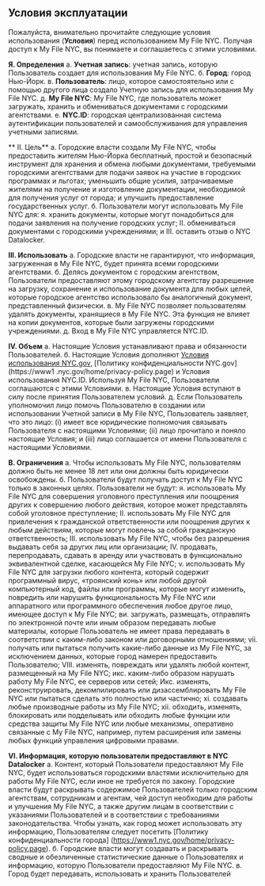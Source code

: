 ## Условия эксплуатации

Пожалуйста, внимательно прочитайте следующие условия использования (**Условия**) перед использованием My File NYC. Получая доступ к My File NYC, вы понимаете и соглашаетесь с этими условиями.

**Я. Определения**
а. **Учетная запись**: учетная запись, которую Пользователь создает для использования My File NYC.
б. **Город**: город Нью-Йорк.
в. **Пользователь**: лицо, которое самостоятельно или с помощью другого лица создало Учетную запись для использования My File NYC.
д. **My File NYC**: My File NYC, где пользователь может загружать, хранить и обмениваться документами с городскими агентствами.
е. **NYC.ID**: городская централизованная система аутентификации пользователей и самообслуживания для управления учетными записями.

** II. Цель**
а. Городские власти создали My File NYC, чтобы предоставить жителям Нью-Йорка бесплатный, простой и безопасный инструмент для хранения и обмена любыми документами, требуемыми городскими агентствами для подачи заявок на участие в городских программах и льготах; уменьшить общие усилия, затрачиваемые жителями на получение и изготовление документации, необходимой для получения услуг от города; и улучшить предоставление государственных услуг.
б. Пользователи могут использовать My File NYC для:
я. хранить документы, которые могут понадобиться для подачи заявления на получение городских услуг;
II. обмениваться документами с городскими учреждениями; и
III. оставить отзыв о NYC Datalocker.

**III. Использовать**
а. Городские власти не гарантируют, что информация, загруженная в My File NYC, будет принята всеми городскими агентствами.
б. Делясь документом с городским агентством, Пользователи предоставляют этому городскому агентству разрешение на загрузку, сохранение и использование документа для любых целей, которые городское агентство использовало бы аналогичный документ, представленный физически.
в. My File NYC позволяет пользователям удалять документы, хранящиеся в My File NYC. Эта функция не влияет на копии документов, которые были загружены городскими учреждениями.
д. Вход в My File NYC управляется NYC.ID.

**IV. Объем**
а. Настоящие Условия устанавливают права и обязанности Пользователей.
б. Настоящие Условия дополняют [Условия использования NYC.gov](https://www1.nyc.gov/home/terms-of-use.page), [Политику конфиденциальности NYC.gov](https://www1 .nyc.gov/home/privacy-policy.page) и Условия использования NYC.ID. Используя My File NYC, Пользователи соглашаются с этими Условиями.
в. Настоящие Условия вступают в силу после принятия Пользователем условий.
д. Если Пользователь уполномочил лицо помочь Пользователю в создании или использовании Учетной записи в My File NYC, Пользователь заявляет, что это лицо: (i) имеет все юридические полномочия связывать Пользователя с настоящими Условиями; (ii) лицо прочитало и поняло настоящие Условия; и (iii) лицо соглашается от имени Пользователя с настоящими Условиями.

**В. Ограничения**
а. Чтобы использовать My File NYC, пользователям должно быть не менее 18 лет или они должны быть юридически освобождены.
б. Пользователи будут получать доступ к My File NYC только в законных целях. Пользователи не будут:
я. использовать My File NYC для совершения уголовного преступления или поощрения других к совершению любого действия, которое может представлять собой уголовное преступление;
II. использовать My File NYC для привлечения к гражданской ответственности или поощрения других к любым действиям, которые могут повлечь за собой гражданскую ответственность;
III. использовать My File NYC, чтобы без разрешения выдавать себя за других лиц или организации;
IV. продавать, перепродавать, сдавать в аренду или участвовать в функционально эквивалентной сделке, касающейся My File NYC;
v. использовать My File NYC для загрузки любого контента, который содержит программный вирус, «троянский конь» или любой другой компьютерный код, файлы или программы, которые могут изменить, повредить или нарушить функциональность My File NYC или аппаратного или программного обеспечения любое другое лицо, имеющее доступ к My File NYC;
ви. загружать, размещать, отправлять по электронной почте или иным образом передавать любые материалы, которые Пользователь не имеет права передавать в соответствии с каким-либо законом или договорными отношениями;
vii. получать или пытаться получить какие-либо данные из My File NYC, за исключением данных, которые город намерен предоставить Пользователю;
VIII. изменять, повреждать или удалять любой контент, размещенный на My File NYC;
икс. каким-либо образом нарушать работу My File NYC, ее серверов или сетей;
Икс. изменять, реконструировать, декомпилировать или дизассемблировать My File NYC или пытаться сделать это полностью или частично;
xi. создавать любые производные работы из My File NYC;
xii. обходить, изменять, блокировать или подделывать или обходить любые функции или средства защиты My File NYC или любые механизмы, оперативно связанные с My File NYC, например, путем расширения или замены любых функций управления цифровыми правами.

**VI. Информация, которую пользователи предоставляют в NYC Datalocker**
а. Контент, который Пользователи предоставляют My File NYC, будет использоваться городскими властями исключительно для работы My File NYC, если иное не требуется по закону. Городские власти будут раскрывать содержимое Пользователей только городским агентствам, сотрудникам и агентам, чей доступ необходим для работы и улучшения My File NYC, а также другим лицам в соответствии с указаниями Пользователей и в соответствии с требованиями законодательства. Чтобы узнать, как город может использовать эту информацию, Пользователям следует посетить [Политику конфиденциальности города] (https://www1.nyc.gov/home/privacy-policy.page).
б. Городские власти могут создавать и раскрывать сводные и обезличенные статистические данные о Пользователях и информацию, которую Пользователи предоставляют My File NYC.
в. Город будет передавать, использовать и хранить Пользователей